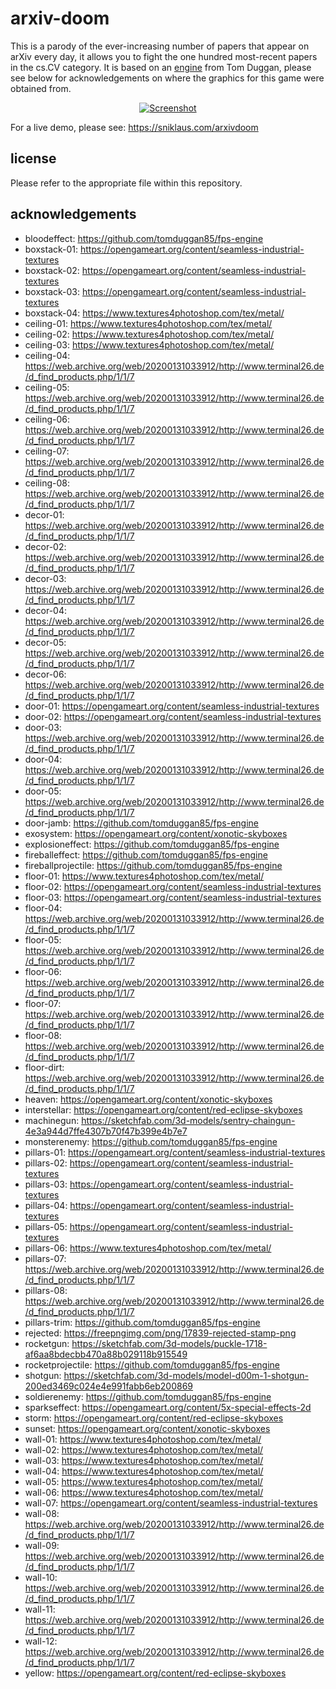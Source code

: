 # arxiv-doom
This is a parody of the ever-increasing number of papers that appear on arXiv every day, it allows you to fight the one hundred most-recent papers in the cs.CV category. It is based on an [engine](https://github.com/tomduggan85/fps-engine) from Tom Duggan, please see below for acknowledgements on where the graphics for this game were obtained from.

<p align="center"><a href="https://sniklaus.com/arxivdoom"><img src="https://content.sniklaus.com/arxivdoom/screenshot.png" alt="Screenshot"></a></p>

For a live demo, please see: https://sniklaus.com/arxivdoom

## license
Please refer to the appropriate file within this repository.

## acknowledgements
- bloodeffect: https://github.com/tomduggan85/fps-engine
- boxstack-01: https://opengameart.org/content/seamless-industrial-textures
- boxstack-02: https://opengameart.org/content/seamless-industrial-textures
- boxstack-03: https://opengameart.org/content/seamless-industrial-textures
- boxstack-04: https://www.textures4photoshop.com/tex/metal/
- ceiling-01: https://www.textures4photoshop.com/tex/metal/
- ceiling-02: https://www.textures4photoshop.com/tex/metal/
- ceiling-03: https://www.textures4photoshop.com/tex/metal/
- ceiling-04: https://web.archive.org/web/20200131033912/http://www.terminal26.de/d_find_products.php/1/1/7
- ceiling-05: https://web.archive.org/web/20200131033912/http://www.terminal26.de/d_find_products.php/1/1/7
- ceiling-06: https://web.archive.org/web/20200131033912/http://www.terminal26.de/d_find_products.php/1/1/7
- ceiling-07: https://web.archive.org/web/20200131033912/http://www.terminal26.de/d_find_products.php/1/1/7
- ceiling-08: https://web.archive.org/web/20200131033912/http://www.terminal26.de/d_find_products.php/1/1/7
- decor-01: https://web.archive.org/web/20200131033912/http://www.terminal26.de/d_find_products.php/1/1/7
- decor-02: https://web.archive.org/web/20200131033912/http://www.terminal26.de/d_find_products.php/1/1/7
- decor-03: https://web.archive.org/web/20200131033912/http://www.terminal26.de/d_find_products.php/1/1/7
- decor-04: https://web.archive.org/web/20200131033912/http://www.terminal26.de/d_find_products.php/1/1/7
- decor-05: https://web.archive.org/web/20200131033912/http://www.terminal26.de/d_find_products.php/1/1/7
- decor-06: https://web.archive.org/web/20200131033912/http://www.terminal26.de/d_find_products.php/1/1/7
- door-01: https://opengameart.org/content/seamless-industrial-textures
- door-02: https://opengameart.org/content/seamless-industrial-textures
- door-03: https://web.archive.org/web/20200131033912/http://www.terminal26.de/d_find_products.php/1/1/7
- door-04: https://web.archive.org/web/20200131033912/http://www.terminal26.de/d_find_products.php/1/1/7
- door-05: https://web.archive.org/web/20200131033912/http://www.terminal26.de/d_find_products.php/1/1/7
- door-jamb: https://github.com/tomduggan85/fps-engine
- exosystem: https://opengameart.org/content/xonotic-skyboxes
- explosioneffect: https://github.com/tomduggan85/fps-engine
- fireballeffect: https://github.com/tomduggan85/fps-engine
- fireballprojectile: https://github.com/tomduggan85/fps-engine
- floor-01: https://www.textures4photoshop.com/tex/metal/
- floor-02: https://opengameart.org/content/seamless-industrial-textures
- floor-03: https://opengameart.org/content/seamless-industrial-textures
- floor-04: https://web.archive.org/web/20200131033912/http://www.terminal26.de/d_find_products.php/1/1/7
- floor-05: https://web.archive.org/web/20200131033912/http://www.terminal26.de/d_find_products.php/1/1/7
- floor-06: https://web.archive.org/web/20200131033912/http://www.terminal26.de/d_find_products.php/1/1/7
- floor-07: https://web.archive.org/web/20200131033912/http://www.terminal26.de/d_find_products.php/1/1/7
- floor-08: https://web.archive.org/web/20200131033912/http://www.terminal26.de/d_find_products.php/1/1/7
- floor-dirt: https://web.archive.org/web/20200131033912/http://www.terminal26.de/d_find_products.php/1/1/7
- heaven: https://opengameart.org/content/xonotic-skyboxes
- interstellar: https://opengameart.org/content/red-eclipse-skyboxes
- machinegun: https://sketchfab.com/3d-models/sentry-chaingun-4e3a944d7ffe4307b70f47b399e4b7e7
- monsterenemy: https://github.com/tomduggan85/fps-engine
- pillars-01: https://opengameart.org/content/seamless-industrial-textures
- pillars-02: https://opengameart.org/content/seamless-industrial-textures
- pillars-03: https://opengameart.org/content/seamless-industrial-textures
- pillars-04: https://opengameart.org/content/seamless-industrial-textures
- pillars-05: https://opengameart.org/content/seamless-industrial-textures
- pillars-06: https://www.textures4photoshop.com/tex/metal/
- pillars-07: https://web.archive.org/web/20200131033912/http://www.terminal26.de/d_find_products.php/1/1/7
- pillars-08: https://web.archive.org/web/20200131033912/http://www.terminal26.de/d_find_products.php/1/1/7
- pillars-trim: https://github.com/tomduggan85/fps-engine
- rejected: https://freepngimg.com/png/17839-rejected-stamp-png
- rocketgun: https://sketchfab.com/3d-models/puckle-1718-af6aa8bdecbb470a88b029118b915549
- rocketprojectile: https://github.com/tomduggan85/fps-engine
- shotgun: https://sketchfab.com/3d-models/model-d00m-1-shotgun-200ed3469c024e4e991fabb6eb200869
- soldierenemy: https://github.com/tomduggan85/fps-engine
- sparkseffect: https://opengameart.org/content/5x-special-effects-2d
- storm: https://opengameart.org/content/red-eclipse-skyboxes
- sunset: https://opengameart.org/content/xonotic-skyboxes
- wall-01: https://www.textures4photoshop.com/tex/metal/
- wall-02: https://www.textures4photoshop.com/tex/metal/
- wall-03: https://www.textures4photoshop.com/tex/metal/
- wall-04: https://www.textures4photoshop.com/tex/metal/
- wall-05: https://www.textures4photoshop.com/tex/metal/
- wall-06: https://www.textures4photoshop.com/tex/metal/
- wall-07: https://opengameart.org/content/seamless-industrial-textures
- wall-08: https://web.archive.org/web/20200131033912/http://www.terminal26.de/d_find_products.php/1/1/7
- wall-09: https://web.archive.org/web/20200131033912/http://www.terminal26.de/d_find_products.php/1/1/7
- wall-10: https://web.archive.org/web/20200131033912/http://www.terminal26.de/d_find_products.php/1/1/7
- wall-11: https://web.archive.org/web/20200131033912/http://www.terminal26.de/d_find_products.php/1/1/7
- wall-12: https://web.archive.org/web/20200131033912/http://www.terminal26.de/d_find_products.php/1/1/7
- yellow: https://opengameart.org/content/red-eclipse-skyboxes
